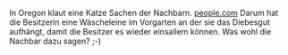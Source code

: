 In Oregon klaut eine Katze Sachen der Nachbarn. [people.com](https://people.com/pets/oregon-woman-puts-up-sign-about-cat-thief/) Darum hat die Besitzerin  eine Wäscheleine im Vorgarten an der sie das Diebesgut aufhängt, damit die Besitzer es wieder einsallem können. Was wohl die Nachbar dazu sagen? ;-)